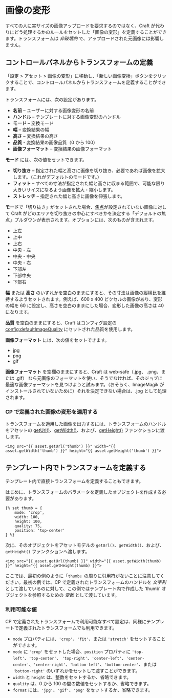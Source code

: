 # 画像の変形

すべての人に実サイズの画像アップロードを要求するのではなく、Craft が代わりにどう処理するかのルールをセットした「画像の変形」を定義することができます。トランスフォームは _非破壊的_ で、アップロードされた元画像には影響しません。

## コントロールパネルからトランスフォームの定義

「設定 > アセット > 画像の変形」に移動し、「新しい画像変換」ボタンをクリックすることで、コントロールパネルからトランスフォームを定義することができます。

トランスフォームには、次の設定があります。

* **名前** – ユーザーに対する画像変形の名前
* **ハンドル** – テンプレートに対する画像変形のハンドル
* **モード** – 変換モード
* **幅** – 変換結果の幅
* **高さ** – 変換結果の高さ
* **品質** - 変換結果の画像品質（0 から 100）
* **画像フォーマット** – 変換結果の画像フォーマット

**モード** には、次の値をセットできます。

* **切り抜き** – 指定された幅と高さに画像を切り抜き、必要であれば画像を拡大します。（これがデフォルトのモードです。）
* **フィット**  – すべての寸法が指定された幅と高さに収まる範囲で、可能な限り大きいサイズになるよう画像を拡大・縮小します。
* **ストレッチ** – 指定された幅と高さに画像を伸張します。

**モード**で「切り抜き」がセットされた場合、[焦点](assets.md#focal-points)が設定されていない画像に対して Craft がどのエリアを切り抜きの中心にすべきかを決定する「デフォルトの焦点」プルダウンが表示されます。オプションには、次のものが含まれます。

* 上左
* 上中
* 上右
* 中央 - 左
* 中央 - 中央
* 中央 - 右
* 下部左
* 下部中央
* 下部右

**幅** または **高さ** のいずれかを空白のままにすると、その寸法は画像の縦横比を維持するようセットされます。例えば、600 x 400 ピクセルの画像があり、変形の幅を 60 に設定し、高さを空白のままにした場合、変形した画像の高さは 40 になります。

**品質** を空白のままにすると、Craft はコンフィグ設定の <config:defaultImageQuality> にセットされた品質を使用します。

**画像フォーマット** には、次の値をセットできます。

* jpg
* png
* gif

**画像フォーマット** を空欄のままにすると、Craft は web-safe（.jpg、 .png、または .gif） なら元画像のフォーマットを使い、そうでなければ、そのジョブに最適な画像フォーマットを見つけようと試みます。（おそらく、ImageMagik がインストールされていないために）それを決定できない場合は、.jpg として処理されます。

### CP で定義された画像の変形を適用する

トランスフォームを適用した画像を出力するには、トランスフォームのハンドルをアセットの [getUrl()](api:craft\elements\Asset::getUrl())、[getWidth()](api:craft\elements\Asset::getWidth())、および、[getHeight()](api:craft\elements\Asset::getHeight()) ファンクションに渡します。

```twig
<img src="{{ asset.getUrl('thumb') }}" width="{{ asset.getWidth('thumb') }}" height="{{ asset.getHeight('thumb') }}">
```

## テンプレート内でトランスフォームを定義する

テンプレート内で直接トランスフォームを定義することもできます。

はじめに、トランスフォームのパラメータを定義したオブジェクトを作成する必要があります。

```twig
{% set thumb = {
    mode: 'crop',
    width: 100,
    height: 100,
    quality: 75,
    position: 'top-center'
} %}
```

次に、そのオブジェクトをアセットモデルの `getUrl()`、`getWidth()`、および、`getHeight()` ファンクションへ渡します。

```twig
<img src="{{ asset.getUrl(thumb) }}" width="{{ asset.getWidth(thumb) }}" height="{{ asset.getHeight(thumb) }}">
```

ここでは、最初の例のように「`thumb`」の周りに引用符がないことに注意してください。最初の例では、CP で定義されたトランスフォームのハンドルを _文字列_ として渡しているのに対して、この例ではテンプレート内で作成した ‘thumb’ オブジェクトを参照するための _変数_ として渡しています。

### 利用可能な値

CP で定義されたトランスフォームで利用可能なすべて設定は、同様にテンプレートで定義されたトランスフォームでも利用できます。

* `mode` プロパティには、`'crop'`、`'fit'`、または `'stretch'` をセットすることができます。
* `mode` に `'crop'` をセットした場合、`position` プロパティに `'top-left'`、`'top-center'`、 `'top-right'`、`'center-left'`、`'center-center'`、`'center-right'`、`'bottom-left'`、`'bottom-center'`、または `'bottom-right'` のいずれかをセットして渡すことができます。
* `width` と `height` は、整数をセットするか、省略できます。
* `quality` は、0 から 100 の間の数値をセットするか、省略できます。
* `format` には、`'jpg'`、`'gif'`、`'png'` をセットするか、省略できます。

